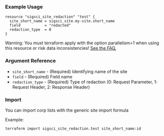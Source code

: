 ### Example Usage

```hcl-terraform
resource "sigsci_site_redaction" "test" {
  site_short_name = sigsci_site.my-site.short_name
  field           = "redacted"
  redaction_type  = 0
}
```
Warning: You must terraform apply with the option parallelism=1 when using this resource or risk data inconsistencies! [See the FAQ.](https://github.com/signalsciences/terraform-provider-sigsci/blob/master/docs/guides/FAQ.md)

### Argument Reference
- `site_short_name` - (Required) Identifying name of the site
- `field` - (Required) Field name
- `redaction_type` - (Required) Type of redaction (0: Request Parameter, 1: Request Header, 2: Response Header)

### Import
You can import corp lists with the generic site import formula

Example:
```shell script
terraform import sigsci_site_redaction.test site_short_name:id
```